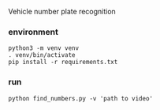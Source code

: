 Vehicle number plate recognition
### environment
```
python3 -m venv venv
. venv/bin/activate
pip install -r requirements.txt
```
### run
```
python find_numbers.py -v 'path to video'
